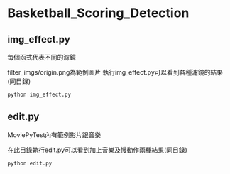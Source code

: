# Basketball_Scoring_Detection

## img_effect.py

每個函式代表不同的濾鏡

filter_imgs/origin.png為範例圖片
執行img_effect.py可以看到各種濾鏡的結果(同目錄)
```python
python img_effect.py
```

## edit.py
MoviePyTest內有範例影片跟音樂

在此目錄執行edit.py可以看到加上音樂及慢動作兩種結果(同目錄)
```python
python edit.py
```